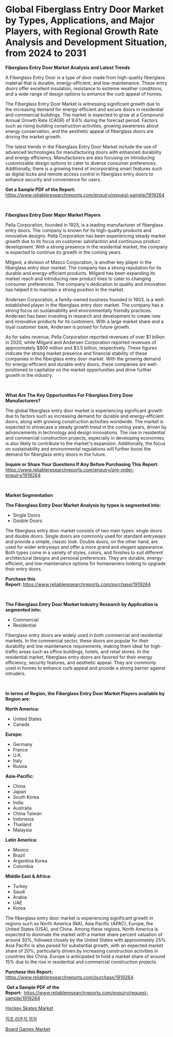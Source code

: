 <p><h1>Global Fiberglass Entry Door Market by Types, Applications, and Major Players, with Regional Growth Rate Analysis and Development Situation, from 2024 to 2031</h1></p><p><strong>Fiberglass Entry Door Market Analysis and Latest Trends</strong></p>
<p><p>A Fiberglass Entry Door is a type of door made from high-quality fiberglass material that is durable, energy-efficient, and low-maintenance. These entry doors offer excellent insulation, resistance to extreme weather conditions, and a wide range of design options to enhance the curb appeal of homes.</p><p>The Fiberglass Entry Door Market is witnessing significant growth due to the increasing demand for energy-efficient and secure doors in residential and commercial buildings. The market is expected to grow at a Compound Annual Growth Rate (CAGR) of 9.6% during the forecast period. Factors such as rising building construction activities, growing awareness about energy conservation, and the aesthetic appeal of fiberglass doors are driving the market growth.</p><p>The latest trends in the Fiberglass Entry Door Market include the use of advanced technologies for manufacturing doors with enhanced durability and energy efficiency. Manufacturers are also focusing on introducing customizable design options to cater to diverse consumer preferences. Additionally, there is a growing trend of incorporating smart features such as digital locks and remote access control in fiberglass entry doors to enhance security and convenience for users.</p></p>
<p><strong>Get a Sample PDF of the Report:&nbsp;</strong> <a href="https://www.reliableresearchreports.com/enquiry/request-sample/1919264">https://www.reliableresearchreports.com/enquiry/request-sample/1919264</a></p>
<p>&nbsp;</p>
<p><strong>Fiberglass Entry Door Major Market Players</strong></p>
<p><p>Pella Corporation, founded in 1925, is a leading manufacturer of fiberglass entry doors. The company is known for its high-quality products and innovative designs. Pella Corporation has been experiencing steady market growth due to its focus on customer satisfaction and continuous product development. With a strong presence in the residential market, the company is expected to continue its growth in the coming years.</p><p>Milgard, a division of Masco Corporation, is another key player in the fiberglass entry door market. The company has a strong reputation for its durable and energy-efficient products. Milgard has been expanding its market reach and introducing new product lines to cater to changing consumer preferences. The company's dedication to quality and innovation has helped it to maintain a strong position in the market.</p><p>Andersen Corporation, a family-owned business founded in 1903, is a well-established player in the fiberglass entry door market. The company has a strong focus on sustainability and environmentally friendly practices. Andersen has been investing in research and development to create new and innovative products for its customers. With a large market share and a loyal customer base, Andersen is poised for future growth.</p><p>As for sales revenue, Pella Corporation reported revenues of over $1 billion in 2020, while Milgard and Andersen Corporation reported revenues of approximately $800 million and $3.5 billion, respectively. These figures indicate the strong market presence and financial stability of these companies in the fiberglass entry door market. With the growing demand for energy-efficient and durable entry doors, these companies are well-positioned to capitalize on the market opportunities and drive further growth in the industry.</p></p>
<p>&nbsp;</p>
<p><strong>What Are The Key Opportunities For Fiberglass Entry Door Manufacturers?</strong></p>
<p><p>The global fiberglass entry door market is experiencing significant growth due to factors such as increasing demand for durable and energy-efficient doors, along with growing construction activities worldwide. The market is expected to showcase a steady growth trend in the coming years, driven by advancements in technology and design innovations. The rise in residential and commercial construction projects, especially in developing economies, is also likely to contribute to the market's expansion. Additionally, the focus on sustainability and environmental regulations will further boost the demand for fiberglass entry doors in the future.</p></p>
<p><strong>Inquire or Share Your Questions If Any Before Purchasing This Report:</strong> <a href="https://www.reliableresearchreports.com/enquiry/pre-order-enquiry/1919264">https://www.reliableresearchreports.com/enquiry/pre-order-enquiry/1919264</a></p>
<p>&nbsp;</p>
<p><strong>Market Segmentation</strong></p>
<p><strong>The Fiberglass Entry Door Market Analysis by types is segmented into:</strong></p>
<p><ul><li>Single Doors</li><li>Double Doors</li></ul></p>
<p><p>The fiberglass entry door market consists of two main types: single doors and double doors. Single doors are commonly used for standard entryways and provide a simple, classic look. Double doors, on the other hand, are used for wider entryways and offer a more grand and elegant appearance. Both types come in a variety of styles, colors, and finishes to suit different architectural designs and personal preferences. They are durable, energy-efficient, and low-maintenance options for homeowners looking to upgrade their entry doors.</p></p>
<p><strong>Purchase this Report:&nbsp;</strong><a href="https://www.reliableresearchreports.com/purchase/1919264">https://www.reliableresearchreports.com/purchase/1919264</a></p>
<p>&nbsp;</p>
<p><strong>The Fiberglass Entry Door Market Industry Research by Application is segmented into:</strong></p>
<p><ul><li>Commercial</li><li>Residential</li></ul></p>
<p><p>Fiberglass entry doors are widely used in both commercial and residential markets. In the commercial sector, these doors are popular for their durability and low maintenance requirements, making them ideal for high-traffic areas such as office buildings, hotels, and retail stores. In the residential market, fiberglass entry doors are favored for their energy efficiency, security features, and aesthetic appeal. They are commonly used in homes to enhance curb appeal and provide a strong barrier against intruders.</p></p>
<p>&nbsp;</p>
<p><strong>In terms of Region, the Fiberglass Entry Door Market Players available by Region are:</strong></p>
<p>
    <p> <strong> North America: </strong>
        <ul>
            <li>United States</li>
            <li>Canada</li>
        </ul>
        </p> 
    <p> <strong> Europe: </strong>
        <ul>
            <li>Germany</li>
            <li>France</li>
            <li>U.K.</li>
            <li>Italy</li>
            <li>Russia</li>
        </ul>
        </p> 
    <p> <strong> Asia-Pacific: </strong>
        <ul>
            <li>China</li>
            <li>Japan</li>
            <li>South Korea</li>
            <li>India</li>
            <li>Australia</li>
            <li>China Taiwan</li>
            <li>Indonesia</li>
            <li>Thailand</li>
            <li>Malaysia</li>
        </ul>
        </p> 
    <p> <strong> Latin America: </strong>
        <ul>
            <li>Mexico</li>
            <li>Brazil</li>
            <li>Argentina Korea</li>
            <li>Colombia</li>
        </ul>
        </p> 
    <p> <strong> Middle East & Africa: </strong>
        <ul>
            <li>Turkey</li>
            <li>Saudi</li>
            <li>Arabia</li>
            <li>UAE</li>
            <li>Korea</li>
        </ul>
    </p>
    </p>
<p><p>The fiberglass entry door market is experiencing significant growth in regions such as North America (NA), Asia Pacific (APAC), Europe, the United States (USA), and China. Among these regions, North America is expected to dominate the market with a market share percent valuation of around 30%, followed closely by the United States with approximately 25%. Asia Pacific is also poised for substantial growth, with an expected market share of 20%, particularly driven by increasing construction activities in countries like China. Europe is anticipated to hold a market share of around 15% due to the rise in residential and commercial construction projects.</p></p>
<p><strong>Purchase this Report: </strong><a href="https://www.reliableresearchreports.com/purchase/1919264">https://www.reliableresearchreports.com/purchase/1919264</a></p>
<p>&nbsp;<strong>Get a Sample PDF of the Report:&nbsp;&nbsp;</strong><a href="https://www.reliableresearchreports.com/enquiry/request-sample/1919264">https://www.reliableresearchreports.com/enquiry/request-sample/1919264</a></p>
<p><strong></strong></p>
<p><p><a href="https://github.com/JameTravis/Market-Research-Report-List-4/blob/main/hockey-skates-market.md">Hockey Skates Market</a></p><p><a href="https://medium.com/@cierrahayes645/2024%EB%85%84%EB%B6%80%ED%84%B0-2031%EB%85%84%EA%B9%8C%EC%A7%80%EC%9D%98-%EC%A7%81%EC%A1%B0-%EB%9D%BC%EC%9A%B4%EC%A7%80-%EC%9D%98%EC%9E%90-%EC%8B%9C%EC%9E%A5-%EC%A0%90%EC%9C%A0%EC%9C%A8-%EB%B3%80%ED%99%94%EC%99%80-%EC%8B%9C%EC%9E%A5-%EC%84%B1%EC%9E%A5-%ED%8A%B8%EB%A0%8C%EB%93%9C-0b483abba015">직조 라운지 의자</a></p><p><a href="https://github.com/vimar16th/Market-Research-Report-List-3/blob/main/board-games-market.md">Board Games Market</a></p></p>